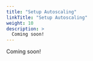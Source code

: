 ```yaml
---
title: "Setup Autoscaling"
linkTitle: "Setup Autoscaling"
weight: 10
description: >
  Coming soon!
---
```


Coming soon!